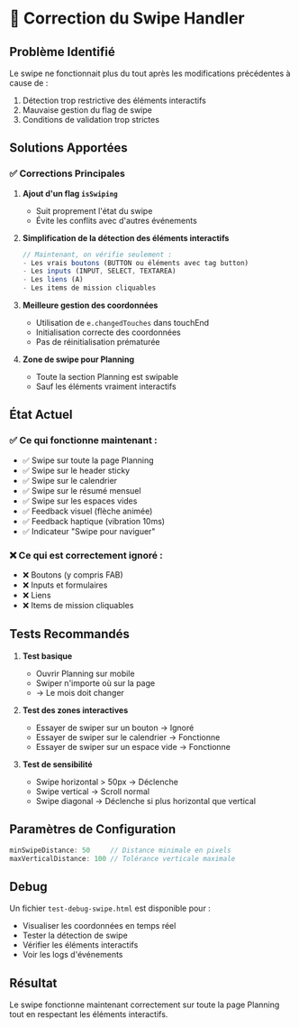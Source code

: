 # 🔧 Correction du Swipe Handler

## Problème Identifié
Le swipe ne fonctionnait plus du tout après les modifications précédentes à cause de :
1. Détection trop restrictive des éléments interactifs
2. Mauvaise gestion du flag de swipe
3. Conditions de validation trop strictes

## Solutions Apportées

### ✅ Corrections Principales

1. **Ajout d'un flag `isSwiping`**
   - Suit proprement l'état du swipe
   - Évite les conflits avec d'autres événements

2. **Simplification de la détection des éléments interactifs**
   ```javascript
   // Maintenant, on vérifie seulement :
   - Les vrais boutons (BUTTON ou éléments avec tag button)
   - Les inputs (INPUT, SELECT, TEXTAREA)
   - Les liens (A)
   - Les items de mission cliquables
   ```

3. **Meilleure gestion des coordonnées**
   - Utilisation de `e.changedTouches` dans touchEnd
   - Initialisation correcte des coordonnées
   - Pas de réinitialisation prématurée

4. **Zone de swipe pour Planning**
   - Toute la section Planning est swipable
   - Sauf les éléments vraiment interactifs

## État Actuel

### ✅ Ce qui fonctionne maintenant :
- ✅ Swipe sur toute la page Planning
- ✅ Swipe sur le header sticky
- ✅ Swipe sur le calendrier
- ✅ Swipe sur le résumé mensuel
- ✅ Swipe sur les espaces vides
- ✅ Feedback visuel (flèche animée)
- ✅ Feedback haptique (vibration 10ms)
- ✅ Indicateur "Swipe pour naviguer"

### ❌ Ce qui est correctement ignoré :
- ❌ Boutons (y compris FAB)
- ❌ Inputs et formulaires
- ❌ Liens
- ❌ Items de mission cliquables

## Tests Recommandés

1. **Test basique**
   - Ouvrir Planning sur mobile
   - Swiper n'importe où sur la page
   - → Le mois doit changer

2. **Test des zones interactives**
   - Essayer de swiper sur un bouton → Ignoré
   - Essayer de swiper sur le calendrier → Fonctionne
   - Essayer de swiper sur un espace vide → Fonctionne

3. **Test de sensibilité**
   - Swipe horizontal > 50px → Déclenche
   - Swipe vertical → Scroll normal
   - Swipe diagonal → Déclenche si plus horizontal que vertical

## Paramètres de Configuration

```javascript
minSwipeDistance: 50     // Distance minimale en pixels
maxVerticalDistance: 100 // Tolérance verticale maximale
```

## Debug

Un fichier `test-debug-swipe.html` est disponible pour :
- Visualiser les coordonnées en temps réel
- Tester la détection de swipe
- Vérifier les éléments interactifs
- Voir les logs d'événements

## Résultat

Le swipe fonctionne maintenant correctement sur toute la page Planning tout en respectant les éléments interactifs.
